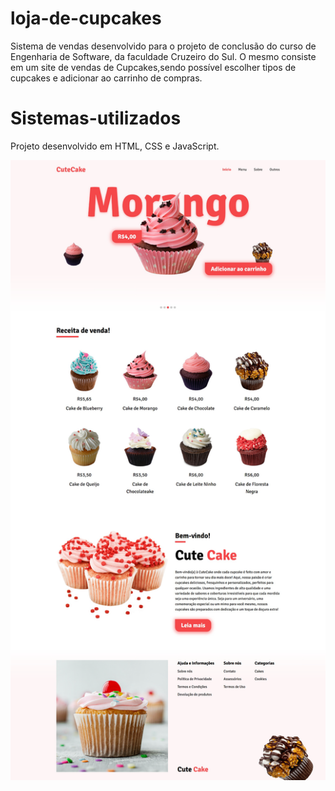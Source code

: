 # loja-de-cupcakes
Sistema de vendas desenvolvido para o projeto de conclusão do curso de Engenharia de Software, da faculdade Cruzeiro do Sul. O mesmo consiste em um site de vendas de Cupcakes,sendo possível escolher tipos de cupcakes e adicionar ao carrinho de compras.

# Sistemas-utilizados
Projeto desenvolvido em HTML, CSS e JavaScript.



![CuteCake](https://github.com/augusto-93/loja-de-cupcakes/blob/main/assets/print.png) 
